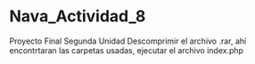 # Nava_Actividad_8
Proyecto Final Segunda Unidad
Descomprimir el archivo .rar, ahí encontrtaran las carpetas usadas, ejecutar el archivo index.php
